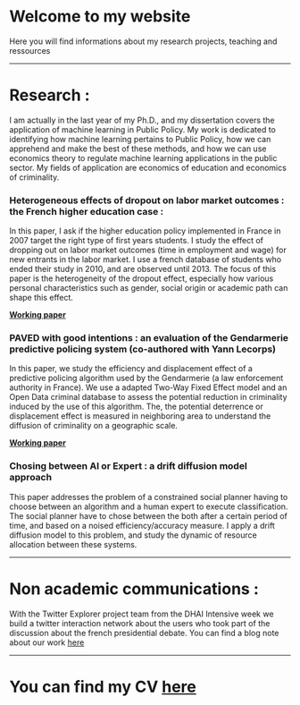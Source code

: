 # Welcome to my website

Here you will find informations about my research projects, teaching and ressources

---

# Research :

I am actually in the last year of my Ph.D., and my dissertation covers the application of machine learning in Public Policy. My work is dedicated to identifying how machine learning pertains to Public Policy, how we can apprehend and make the best of these methods, and how we can use economics theory to regulate machine learning applications in the public sector. My fields of application are economics of education and economics of criminality. 

### Heterogeneous effects of dropout on labor market outcomes : the French higher education case : 

In this paper, I ask if the higher education policy implemented in France in 2007 target the right type of first years students. I study the effect of dropping out on labor market outcomes (time in employment and wage) for new entrants in the labor market. I use a french database of students who ended their study in 2010, and are observed until 2013. The focus of this paper is the heterogeneity of the dropout effect, especially how various personal characteristics such as gender, social origin or academic path can shape this effect. 

[**Working paper**](https://raw.githubusercontent.com/GaspardTissandier/GaspardTissandier.github.io/main/research/Heterogeneous_effect_dropout_policy_Gaspard_Tissandier.pdf?raw=true)




### PAVED with good intentions : an evaluation of the Gendarmerie predictive policing system (co-authored with Yann Lecorps) 

In this paper, we study the efficiency and displacement effect of a predictive policing algorithm used by the Gendarmerie (a law enforcement authority in France). We use a adapted Two-Way Fixed Effect model and an Open Data criminal database to assess the potential reduction in criminality induced by the use of this algorithm. The, the potential deterrence or displacement effect is measured in neighboring area to understand the diffusion of criminality on a geographic scale. 

[**Working paper**](http://ssrn.com/abstract=4314831)

### Chosing between AI or Expert : a drift diffusion model approach

This paper addresses the problem of a constrained social planner having to choose between an algorithm and a human expert to execute classification. The social planner have to chose between the both after a certain period of time, and based on a noised efficiency/accuracy measure. I apply a drift diffusion model to this problem, and study the dynamic of resource allocation between these systems.


---

# Non academic communications :

With the Twitter Explorer project team from the DHAI Intensive week we build a twitter interaction network about the users who took part of the discussion about the french presidential debate. You can find a blog note about our work [here](https://blog.twitterexplorer.org/post/debatmacronlepen/)

---

# You can find my CV [here](https://github.com/GaspardTissandier/GaspardTissandier.github.io/blob/main/cv/Gaspard_Tissandier_Resume_2p.pdf?raw=true)

